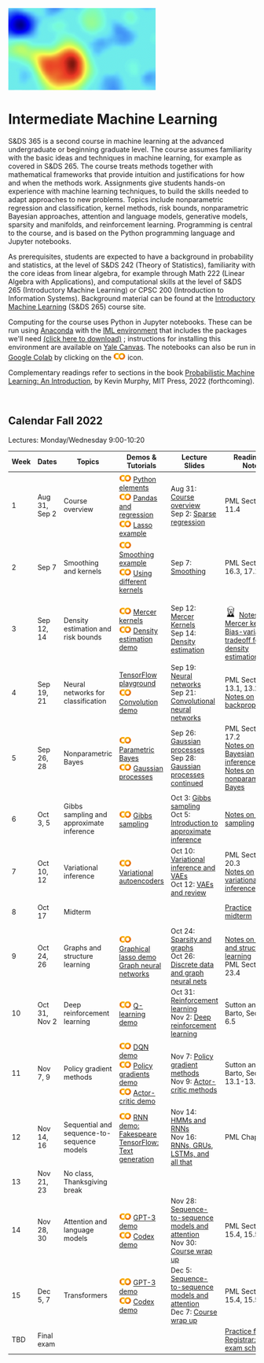 <head>
  <title> Intermediate Machine Learning </title>
  <link rel="stylesheet" href="theme/css/main.css" />
  <link rel="shortcut icon" type="image/x-icon" href="favicon.ico?">
</head>


<img src="./heatmap2.png" width="300" align="bottom">

Intermediate Machine Learning
===============================

S&DS 365 is a second course in machine learning at the advanced undergraduate or beginning graduate level. The course assumes familiarity with the basic ideas and techniques in machine learning, for example as covered in S&DS 265. The course treats methods together with mathematical frameworks that provide intuition and justifications for how and when the methods work. Assignments give students hands-on experience with machine learning techniques, to build the skills needed to adapt approaches to new problems. Topics include nonparametric regression and classification, kernel methods, risk bounds, nonparametric Bayesian approaches, attention and language models, generative models, sparsity and manifolds, and reinforcement learning. Programming is central to the course, and is based on the Python programming language and Jupyter notebooks.

As prerequisites, students are expected to have a background in probability and statistics, at the level of S&DS 242 (Theory of Statistics), familiarity with the core ideas from linear algebra, for example through Math 222 (Linear Algebra with Applications), and computational skills at the level of S&DS 265 (Introductory Machine Learning) or CPSC 200 (Introduction to Information Systems). Background material can be found at the
[Introductory Machine Learning](http://introml.ydata123.org) (S&DS 265) course site.


Computing for the course uses Python in Jupyter notebooks. These can be run using [Anaconda](https://www.anaconda.com/products/individual) with the [IML environment](https://raw.githubusercontent.com/YData123/sds365-sp22/main/env/IML_env.yml) that includes the packages we'll need <a href="https://raw.githubusercontent.com/YData123/sds365-sp22/main/env/IML_env.zip" download>(click here to download)</a>
; instructions for installing this environment are available on [Yale Canvas](https://canvas.yale.edu).  The notebooks can also be run in [Google Colab](https://colab.research.google.com) by clicking on the [<img width="25" src="colab.svg">](https://colab.research.google.com) icon.

Complementary readings refer to sections in the book [Probabilistic Machine Learning: An Introduction](https://probml.github.io/pml-book/book1.html), by Kevin Murphy, MIT Press, 2022 (forthcoming).

<br>

Calendar Fall 2022
---
Lectures: Monday/Wednesday 9:00-10:20


Week | Dates |  Topics | Demos & Tutorials |  Lecture Slides | Readings & Notes | Assignments & Exams
----------- | ----------- | ------------- | ------------ | ------------- | ------------- | -----------
1 | Aug 31, Sep 2 |    Course overview |  [<img width="25" src="colab.svg">](https://colab.research.google.com/github/YData123/sds265-fa21/blob/master/demos/python/python-elements.ipynb) [Python elements](https://github.com/YData123/sds265-fa21/raw/main/demos/python/python-elements.zip)  <br>  [<img width="25" src="colab.svg">](https://colab.research.google.com/github/YData123/sds265-fa21/blob/master/demos/covid-trends/covid-trends.ipynb) [Pandas and regression](https://github.com/YData123/sds265-fa21/raw/main/demos/covid-trends/covid-trends.zip) <br> [<img width="25" src="colab.svg">](https://colab.research.google.com/github/YData123/sds365-sp22/blob/master/demos/lasso/lasso-example.ipynb) [Lasso example](https://github.com/YData123/sds365-sp22/raw/main/demos/lasso/lasso-example.zip)  | Aug 31: [Course overview](https://github.com/YData123/sds365-sp22/raw/main/lectures/lecture-jan-26.pdf) <br> Sep 2: [Sparse regression](https://github.com/YData123/sds365-sp22/raw/main/lectures/lecture-jan-28.pdf) | PML Section 11.4  |
2 | Sep 7 | Smoothing and kernels |  [<img width="25" src="colab.svg">](https://colab.research.google.com/github/YData123/sds365-sp22/blob/master/demos/smoothing/smoothing-demo.ipynb) [Smoothing example](https://github.com/YData123/sds365-sp22/raw/main/demos/smoothing/smoothing-demo.zip) <br> [<img width="25" src="colab.svg">](https://colab.research.google.com/github/YData123/sds365-sp22/blob/master/demos/smoothing/smoothing-demo2.ipynb) [Using different kernels](https://github.com/YData123/sds365-sp22/raw/main/demos/smoothing/smoothing-demo2.zip)  | Sep 7: [Smoothing](https://github.com/YData123/sds365-sp22/raw/main/lectures/lecture-jan-31.pdf) | PML Sections 16.3, 17.1 | Sep 7: Quiz 1
3 | Sep 12, 14 | Density estimation and risk bounds  | [<img width="25" src="colab.svg">](https://colab.research.google.com/github/YData123/sds365-sp22/blob/master/demos/mercer_kernels/mercer-kernel-demo.ipynb) [Mercer kernels](https://github.com/YData123/sds365-sp22/raw/main/demos/mercer_kernels/mercer-kernel-demo.zip) <br> [<img width="25" src="colab.svg">](https://colab.research.google.com/github/YData123/sds365-sp22/blob/master/demos/smoothing/smoothing-demo3.ipynb) [Density estimation demo](https://github.com/YData123/sds365-sp22/raw/main/demos/smoothing/smoothing-demo3.zip)  | Sep 12: [Mercer Kernels](https://github.com/YData123/sds365-sp22/raw/main/lectures/lecture-feb-2.pdf) <br> Sep 14: [Density estimation](https://github.com/YData123/sds365-sp22/raw/main/lectures/lecture-feb-7.pdf) | <br> <img width="25" src="scream.png"> [Notes on Mercer kernels](https://github.com/YData123/sds365-sp22/raw/main/notes/mercer-kernels.pdf) <br> [Bias-variance tradeoff for density estimation](https://github.com/YData123/sds365-sp22/raw/main/notes/kernel-bias-variance.pdf) |  Sep 14: [<img width="25" src="colab.svg">](https://colab.research.google.com/github/YData123/sds365-sp22/blob/master/assignments/assn1/assn1.ipynb) [Assn 1 out](https://github.com/YData123/sds365-sp22/raw/main/assignments/assn1/assn1.zip)
4 | Sep 19, 21 | Neural networks for classification | [TensorFlow playground](https://playground.tensorflow.org/) <br> [<img width="25" src="colab.svg">](https://colab.research.google.com/github/YData123/sds365-sp22/blob/master/demos/convolution/convolve_demo.ipynb) [Convolution demo](https://github.com/YData123/sds365-sp22/raw/main/demos/convolution/convolve_demo.zip) <!-- <br> [<img width="25" src="colab.svg">](https://colab.research.google.com/github/YData123/sds365-sp22/blob/master/demos/convolution/brain-food.ipynb) [Problem 4 warmup](https://github.com/YData123/sds365-sp22/raw/main/demos/convolution/brain-food.zip) --> | Sep 19: [Neural networks](https://github.com/YData123/sds365-sp22/raw/main/lectures/lecture-feb-9.pdf) <br> Sep 21: [Convolutional neural networks](https://github.com/YData123/sds365-sp22/raw/main/lectures/lecture-feb-14.pdf) | PML Sections 13.1, 13.2 <br> [Notes on backpropagation](https://github.com/YData123/sds265-fa21/raw/main/notes/backprop.pdf) | Sep 21: [Quiz 2](https://yale.instructure.com/courses/76095/quizzes/51447)
5 | Sep 26, 28 | Nonparametric Bayes | [<img width="25" src="colab.svg">](https://colab.research.google.com/github/YData123/sds265-fa21/blob/master/demos/bayes/bayes.ipynb) [Parametric Bayes](https://github.com/YData123/sds265-fa21/raw/main/demos/bayes/bayes.zip) <br>  [<img width="25" src="colab.svg">](https://colab.research.google.com/github/YData123/sds365-sp22/blob/master/demos/gaussian_processes/gp_demo.ipynb) [Gaussian processes](https://github.com/YData123/sds365-sp22/raw/main/demos/gaussian_processes/gp_demo.zip) |  Sep 26: [Gaussian processes](https://github.com/YData123/sds365-sp22/raw/main/lectures/lecture-feb-21.pdf) <br> Sep 28: [Gaussian processes continued](https://github.com/YData123/sds365-sp22/raw/main/lectures/lecture-feb-23.pdf)  | PML Section 17.2 <br> [Notes on Bayesian inference](https://github.com/YData123/sds265-fa21/raw/main/notes/bayes-notes.pdf) <br> [Notes on nonparametric Bayes](https://github.com/YData123/sds365-sp22/raw/main/notes/nonparametric-bayes.pdf) |  Sep 28: Assn 1 in; [<img width="25" src="colab.svg">](https://colab.research.google.com/github/YData123/sds365-sp22/blob/master/assignments/assn2/assn2.ipynb) [Assn 2 out](https://github.com/YData123/sds365-sp22/raw/main/assignments/assn2/assn2.zip)
6 | Oct 3, 5 | Gibbs sampling and approximate inference | [<img width="25" src="colab.svg">](https://colab.research.google.com/github/YData123/sds365-sp22/blob/master/demos/gibbs_sampling/dpm_gibbs.ipynb) [Gibbs sampling](https://github.com/YData123/sds365-sp22/raw/main/demos/gibbs_sampling/dpm_gibbs.zip) | Oct 3: [Gibbs sampling](https://github.com/YData123/sds365-sp22/raw/main/lectures/lecture-mar-02.pdf) <br> Oct 5: [Introduction to approximate inference](https://github.com/YData123/sds365-sp22/raw/main/lectures/lecture-mar-07.pdf)  |  [Notes on Gibbs sampling](https://github.com/YData123/sds365-sp22/raw/main/notes/dpm_gibbs.pdf) | Oct 5: [Quiz 3](https://yale.instructure.com/courses/76095/quizzes/51694)
7 | Oct 10, 12 | Variational inference | [<img width="25" src="colab.svg">](https://colab.research.google.com/github/YData123/sds365-sp22/blob/master/demos/variational/vae_demo.ipynb) [Variational autoencoders](https://github.com/YData123/sds365-sp22/raw/main/demos/variational/vae_demo.zip) |  Oct 10: [Variational inference and VAEs](https://github.com/YData123/sds365-sp22/raw/main/lectures/lecture-mar-09.pdf) <br> Oct 12: [VAEs and review](https://github.com/YData123/sds365-sp22/raw/main/lectures/lecture-mar-14.pdf) <br> | PML Section 20.3 <br> [Notes on variational inference](https://github.com/YData123/sds365-sp22/raw/main/notes/variational.pdf)  | Oct 12: Assn 2 in <br>  [<img width="25" src="colab.svg">](https://colab.research.google.com/github/YData123/sds365-sp22/blob/master/assignments/assn3/assn3.ipynb) [Assn 3 out](https://github.com/YData123/sds365-sp22/raw/main/assignments/assn3/assn3.zip)
8 | Oct 17 | Midterm  | | | [Practice midterm](https://yale.instructure.com/courses/76095/files/folder/Midterm) | Oct 17: Midterm exam
9 | Oct 24, 26 | Graphs and structure learning | [<img width="25" src="colab.svg">](https://colab.research.google.com/github/YData123/sds365-sp22/blob/master/demos/graphs/glasso_demo.ipynb) [Graphical lasso demo](https://github.com/YData123/sds365-sp22/raw/main/demos/graphs/glasso_demo.zip) <br> [Graph neural networks](https://distill.pub/2021/understanding-gnns/) | Oct 24: [Sparsity and graphs](https://github.com/YData123/sds365-sp22/raw/main/lectures/lecture-mar-28.pdf) <br> Oct 26: [Discrete data and  graph neural nets](https://github.com/YData123/sds365-sp22/raw/main/lectures/lecture-mar-30.pdf) |  [Notes on graphs and structure learning](https://github.com/YData123/sds365-sp22/raw/main/notes/graphs.pdf) <br> PML Section 23.4 |
10 | Oct 31, Nov 2 | Deep reinforcement learning | [<img width="25" src="colab.svg">](https://colab.research.google.com/github/YData123/sds365-sp22/blob/master/demos/q_learning/qlearning_demo.ipynb) [Q-learning demo](https://github.com/YData123/sds365-sp22/raw/main/demos/q_learning/qlearning_demo.zip) |  Oct 31: [Reinforcement learning](https://github.com/YData123/sds365-sp22/raw/main/lectures/lecture-apr-4.pdf) <br> Nov 2: [Deep reinforcement learning](https://github.com/YData123/sds365-sp22/raw/main/lectures/lecture-apr-6.pdf) | Sutton and Barto, Section 6.5 | Nov 2: Assn 3 in <br> [<img width="25" src="colab.svg">](https://colab.research.google.com/github/YData123/sds365-sp22/blob/master/assignments/assn4/assn4.ipynb) [Assn 4 out](https://github.com/YData123/sds365-sp22/raw/main/assignments/assn4/assn4.zip)
11 | Nov 7, 9 | Policy gradient methods |  [<img width="25" src="colab.svg">](https://colab.research.google.com/github/YData123/sds365-sp22/blob/master/demos/dqn_demo/dqn_demo.ipynb) [DQN demo](https://github.com/YData123/sds365-sp22/raw/main/demos/dqn_demo/dqn_demo.zip) <br> [<img width="25" src="colab.svg">](https://colab.research.google.com/github/YData123/sds365-sp22/blob/master/demos/policy_gradients_demo/policy_gradients_demo.ipynb) [Policy gradients demo](https://github.com/YData123/sds365-sp22/raw/main/demos/policy_gradients_demo/policy_gradients_demo.zip) <br> [<img width="25" src="colab.svg">](https://colab.research.google.com/github/YData123/sds365-sp22/blob/master/demos/actor_critic/actor_critic_demo.ipynb) [Actor-critic demo](https://github.com/YData123/sds365-sp22/raw/main/demos/actor_critic/actor_critic_demo.zip) | Nov 7: [Policy gradient methods](https://github.com/YData123/sds365-sp22/raw/main/lectures/lecture-apr-11.pdf) <br> Nov 9: [Actor-critic methods](https://github.com/YData123/sds365-sp22/raw/main/lectures/lecture-apr-13.pdf) | Sutton and Barto, Section 13.1-13.3, 13.5 | Nov 9: Quiz 4 
12 | Nov 14, 16 | Sequential and sequence-to-sequence  models | [<img width="25" src="colab.svg">](https://colab.research.google.com/github/YData123/sds365-sp22/blob/master/demos/rnn_demo/rnn-demo.ipynb) [RNN demo: Fakespeare](https://github.com/YData123/sds365-sp22/raw/main/demos/rnn_demo/rnn-demo.zip) <br> [TensorFlow: Text generation](https://www.tensorflow.org/text/tutorials/text_generation)  | Nov 14: [HMMs and RNNs](https://github.com/YData123/sds365-sp22/raw/main/lectures/lecture-apr-18.pdf) <br> Nov 16: [RNNs, GRUs, LSTMs, and all that](https://github.com/YData123/sds365-sp22/raw/main/lectures/lecture-apr-20.pdf)| PML Chapter 15 | Nov 16: Assn 4 in <br> [<img width="25" src="colab.svg">](https://colab.research.google.com/github/YData123/sds365-sp22/blob/master/assignments/assn5/assn5.ipynb) [Assn 5 out](https://github.com/YData123/sds365-sp22/raw/main/assignments/assn5/assn5.zip)
13 | Nov 21, 23 | No class, Thanksgiving break | <!--[<img width="25" src="colab.svg">]()--> |  |
14 | Nov 28, 30 | Attention and language models |  [<img width="25" src="colab.svg">](https://colab.research.google.com/github/YData123/sds365-sp22/blob/master/demos/gpt-3/hello_gpt3.ipynb) [GPT-3 demo](https://github.com/YData123/sds365-sp22/raw/main/demos/gpt-3/hello_gpt3.zip) <br> [<img width="25" src="colab.svg">](https://colab.research.google.com/github/YData123/sds365-sp22/blob/master/demos/gpt-3/hello_codex.ipynb) [Codex demo](https://github.com/YData123/sds365-sp22/raw/main/demos/gpt-3/hello_codex.zip) |  Nov 28: [Sequence-to-sequence models and attention](https://github.com/YData123/sds365-sp22/raw/main/lectures/lecture-apr-25.pdf) <br> Nov 30: [Course wrap up](https://github.com/YData123/sds365-sp22/raw/main/lectures/lecture-apr-27.pdf) | PML Sections 15.4, 15.5 | Nov 30: Quiz 5
15 | Dec 5, 7 | Transformers |  [<img width="25" src="colab.svg">](https://colab.research.google.com/github/YData123/sds365-sp22/blob/master/demos/gpt-3/hello_gpt3.ipynb) [GPT-3 demo](https://github.com/YData123/sds365-sp22/raw/main/demos/gpt-3/hello_gpt3.zip) <br> [<img width="25" src="colab.svg">](https://colab.research.google.com/github/YData123/sds365-sp22/blob/master/demos/gpt-3/hello_codex.ipynb) [Codex demo](https://github.com/YData123/sds365-sp22/raw/main/demos/gpt-3/hello_codex.zip) |  Dec 5: [Sequence-to-sequence models and attention](https://github.com/YData123/sds365-sp22/raw/main/lectures/lecture-apr-25.pdf) <br> Dec 7: [Course wrap up](https://github.com/YData123/sds365-sp22/raw/main/lectures/lecture-apr-27.pdf) | PML Sections 15.4, 15.5 | Dec 7: Assn 5 in
   | TBD  | Final exam | | | | [Practice final](https://yale.instructure.com/courses/76095/files/folder/Final) <br> [Registrar: final exam schedule](https://registrar.yale.edu/general-information/final-exams/)


<div class="classMap">
</div>
